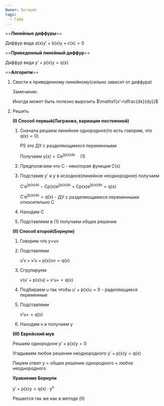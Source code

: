 ```yaml
---
Owner: Serepok
tags:
  - Гайд
---
```

==**Линейные диффуры**==

Диффур вида $\mathsf{a(x)y'+b(x)y+c(x)=0}$

==**Приведенный линейный диффур**==

Диффур вида $\mathsf{y'+p(x)y=q(x)}$

  

==**Алгоритм**==

1. Свести к приведенному линейному(сильно зависит от диффура)
    
    Замечание:
    
    Иногда может быть полезно вырозить $\mathsf{x'=\dfrac{dx}{dy}}$
    
2. Решить
    
    **(I) Способ первый(Лагранжа, вариации постоянной)**
    
    1. Сначала решаем линейное однородное(то есть говорим, что $\mathsf{q(x)=0}$)
        
        PS это ДУ с разделяющимеся переменными
        
        Получаем $\mathsf{y(x)=Ce^{\int p(x)dx}\quad (1)}$
        
    2. Предполагаем что С - некоторая функция С(x)
    3. Подставив y’ и y в исходное(линейное неоднородное) получаем
        
        $\mathsf{C' e^{\int p(x)dx} - Cp(x)e^{\int p(x)dx}+Cp(x)e^{\int p(x)dx} = q(x) }$
        
        $\mathsf{C' e^{\int p(x)dx} = q(x) }$ - ДУ с разделяющимеся переменными относительно С
        
    4. Находим С
    5. Подставляем в (1) получаем общее решение
    
    **(II) Способ второй(Бернули)**
    
    1. Говорим что y=uv
    2. Подставляем
        
        $\mathsf{u'v+v'u+p(x)uv=q(x)}$
        
    3. Сгрупируем
        
        $\mathsf{v(u'+p(x)u)+v'u+=q(x)}$
        
    4. Подбираем u так чтобы $\mathsf{u'+p(x)u=0}$ - раделяющиеся переменные
    5. Подставляем
        
        $\mathsf{v'u+=q(x)}$
        
    6. Находим v и получаем y
    
    **(III) Еврейский мув**
    
    Решаем однородное $\mathsf{y'+p(x)y=0}$
    
    Угадываем любое решение неоднородного $\mathsf{y'+p(x)y=q(x)}$
    
    Пишем ответ y = общее решение однородного + любое неоднородного
    
      
    
    **Уравнение Бернули**
    
    $\mathsf{  
    y' + p(x) y = q(x) \cdot y^n  
    }$
    
    Решается так же как в методе (II)